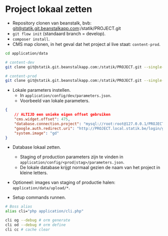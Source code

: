 # Project lokaal zetten

- Repository clonen van beanstalk, bvb: git@statik.git.beanstalkapp.com:/statik/PROJECT.git
- `git flow init` (standaard branch = develop).
- `composer install`.
- CMS map clonen, in het geval dat het project al live staat: `content-prod`.

```sh
cd application/data

# content-dev
git clone git@statik.git.beanstalkapp.com:/statik/PROJECT.git --single-branch --branch=content-dev cms

# content-prod
git clone git@statik.git.beanstalkapp.com:/statik/PROJECT.git --single-branch --branch=content-prod cms
```

- Lokale parameters instellen.
	- In `application/config/dev/parameters.json`.
	- Voorbeeld van lokale parameters.

```json
{
	// ALTIJD een unieke eigen offset gebruiken
    "cms.widget.offset": 475,
    "database.connection.project": "mysql://root:root@127.0.0.1/PROJECT",
    "google.auth.redirect.uri": "http://PROJECT.local.statik.be/login/google",
    "system.image": "gd"
}
```

- Database lokaal zetten.
	- Staging of production parameters zijn te vinden in `application/config/<prod|stag>/parameters.json`.
	- De lokale database krijgt normaal gezien de naam van het project in kleine letters.

- Optioneel: images van staging of productie halen: `application/data/upload/*`.

- Setup commands runnen.

```sh
# Boss alias
alias cli="php application/cli.php"

cli og --debug # orm generate
cli od --debug # orm define
cli cc # cache clear
```
